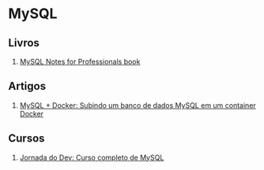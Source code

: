 # MySQL
## Livros
1. [MySQL Notes for Professionals book](https://books.goalkicker.com/MySQLBook/)

## Artigos
1. [MySQL + Docker: Subindo um banco de dados MySQL em um container Docker](https://medium.com/@johnathanfercher/mysql-docker-7ff6d50d6cf1)

## Cursos
1. [Jornada do Dev: Curso completo de MySQL](https://jornadadodev.com.br/cursos/curso-completo-de-mysql?utm_source=facebook&utm_campaign=desenvolvimento_web&utm_medium=grupos&utm_content=curso-completo-de-mysql)
